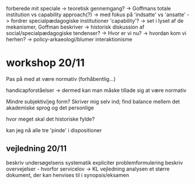 forberede mit speciale
 -> teoretisk gennemgang?
    -> Goffmans totale institution vs capability approach(?)
        -> med fokus på 'indsatte' vs 'ansatte'
        -> fordrer specialpædagogiske institutioner 'capability'?
        -> set i lyset af de mekanismer, Goffman beskriver
 -> historisk diskussion af social/specialpædagogiske tendenser?
    -> Hvor er vi nu?
    -> hvordan kom vi herhen?
    -> policy-arkaeologi/blumer interaktionisme

# workshop 20/11

Pas på med at være normativ (forhåbentlig...)

handicapforståelser → dermed kan man måske tillade sig at være normativ

Mindre subjektiv/jeg form? Skriver mig selv ind; find balance mellem det akademiske sprog og det personlige

hvor meget skal det historiske fylde?

kan jeg nå alle tre 'pinde' i dispositioner

## vejledning 20/11

beskriv undersøgelsens systematik
expliciter problemformulering
beskriv overvejelser - hvorfor servicelov → KL vejledning
analysen et større dokument, der kan henvises til i synopsis/eksamen


